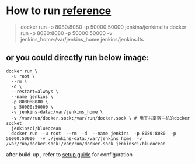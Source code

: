 # How to run [reference](https://github.com/jenkinsci/docker/blob/master/README.md)

> docker run -p 8080:8080 -p 50000:50000 jenkins/jenkins:lts
> docker run -p 8080:8080 -p 50000:50000 -v jenkins_home:/var/jenkins_home jenkins/jenkins:lts

## or you could directly run below image:
```
docker run \
  -u root \
  --rm \
  -d \
  --restart=always \
  --name jenkins \
  -p 8080:8080 \
  -p 50000:50000 \
  -v jenkins-data:/var/jenkins_home \
  -v /var/run/docker.sock:/var/run/docker.sock \ # 用于共享宿主机的docker socket 
  jenkinsci/blueocean
  docker run  -u root  --rm  -d  --name jenkins  -p 8080:8080  -p 50000:50000  -v ./jenkins-data:/var/jenkins_home  -v /var/run/docker.sock:/var/run/docker.sock jenkinsci/blueocean
```

after build-up , refer to [setup guide](https://jenkins.io/doc/book/installing) for configuration


